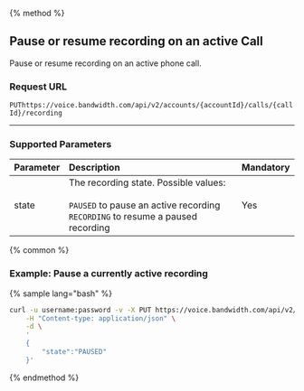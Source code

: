 {% method %}
## Pause or resume recording on an active Call
Pause or resume recording on an active phone call.

### Request URL
<code class="post">PUT</code>`https://voice.bandwidth.com/api/v2/accounts/{accountId}/calls/{callId}/recording`

---

### Supported Parameters
| Parameter       | Description                                                                                                                            | Mandatory |
|:----------------|:---------------------------------------------------------------------------------------------------------------------------------------|:----------|
| state           | The recording state. Possible values: <br><br> `PAUSED` to pause an active recording<br>`RECORDING` to resume a paused recording<br>   | Yes       |
{% common %}

### Example: Pause a currently active recording
{% sample lang="bash" %}
```bash
curl -u username:password -v -X PUT https://voice.bandwidth.com/api/v2/accounts/{accountId}/calls/{callId}/recording \
	-H "Content-type: application/json" \
	-d \
	'
	{
		"state":"PAUSED"
	}'
```

{% endmethod %}
